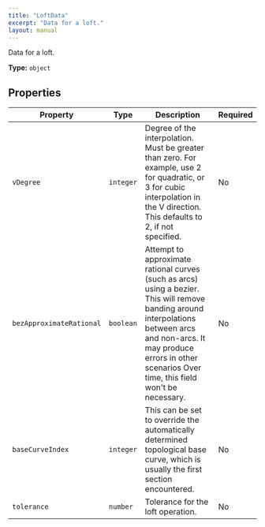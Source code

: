 ```yaml
---
title: "LoftData"
excerpt: "Data for a loft."
layout: manual
---
```


Data for a loft.


**Type:** `object`




## Properties

| Property | Type | Description | Required |
|----------|------|-------------|----------|
| `vDegree` |`integer`| Degree of the interpolation. Must be greater than zero. For example, use 2 for quadratic, or 3 for cubic interpolation in the V direction. This defaults to 2, if not specified. | No |
| `bezApproximateRational` |`boolean`| Attempt to approximate rational curves (such as arcs) using a bezier. This will remove banding around interpolations between arcs and non-arcs.  It may produce errors in other scenarios Over time, this field won&#x27;t be necessary. | No |
| `baseCurveIndex` |`integer`| This can be set to override the automatically determined topological base curve, which is usually the first section encountered. | No |
| `tolerance` |`number`| Tolerance for the loft operation. | No |


